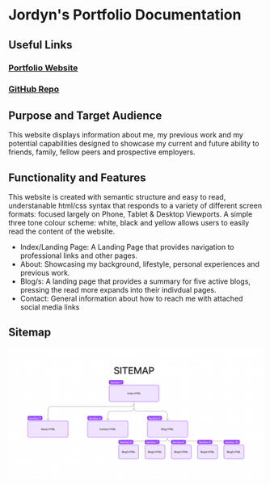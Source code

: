 # **Jordyn's Portfolio Documentation**

## Useful Links

### [Portfolio Website](https://main--enchanting-frangipane-5bb72c.netlify.app/index.html)

### [GitHub Repo](https://github.com/JanzenCode/JordynSmall_T1A2)

## Purpose and Target Audience

This website displays information about me, my previous work and my potential capabilities designed to showcase my current and future ability to friends, family, fellow peers and prospective employers. 

## Functionality and Features 

This website is created with semantic structure and easy to read, understanable html/css syntax that responds to a variety of different screen formats: focused largely on Phone, Tablet & Desktop Viewports. A simple three tone colour scheme: white, black and yellow allows users to easily read the content of the website. 
- Index/Landing Page: A Landing Page that provides navigation to professional links and other pages.
- About: Showcasing my background, lifestyle, personal experiences and previous work.
- Blog/s: A landing page that provides a summary for five active blogs, pressing the read more expands into their indivdual pages. 
- Contact: General information about how to reach me with attached social media links 

## Sitemap

![Sitemap](https://github.com/JanzenCode/JordynSmall_T1A2/blob/main/docs/Sitemap.png)

